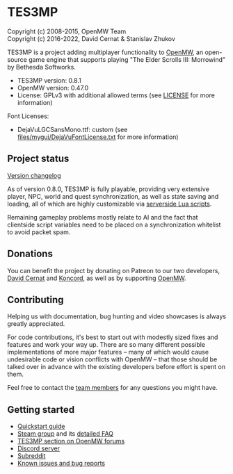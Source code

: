 TES3MP
======

Copyright (c) 2008-2015, OpenMW Team  
Copyright (c) 2016-2022, David Cernat & Stanislav Zhukov

TES3MP is a project adding multiplayer functionality to [OpenMW](https://github.com/OpenMW/openmw), an open-source game engine that supports playing "The Elder Scrolls III: Morrowind" by Bethesda Softworks.

* TES3MP version: 0.8.1
* OpenMW version: 0.47.0
* License: GPLv3 with additional allowed terms (see [LICENSE](https://github.com/TES3MP/TES3MP/blob/master/LICENSE) for more information)

Font Licenses:
* DejaVuLGCSansMono.ttf: custom (see [files/mygui/DejaVuFontLicense.txt](https://github.com/TES3MP/TES3MP/blob/master/files/mygui/DejaVuFontLicense.txt) for more information)

Project status
--------------

[Version changelog](https://github.com/TES3MP/TES3MP/blob/master/tes3mp-changelog.md)

As of version 0.8.0, TES3MP is fully playable, providing very extensive player, NPC, world and quest synchronization, as well as state saving and loading, all of which are highly customizable via [serverside Lua scripts](https://github.com/TES3MP/CoreScripts).

Remaining gameplay problems mostly relate to AI and the fact that clientside script variables need to be placed on a synchronization whitelist to avoid packet spam.

Donations
---------------

You can benefit the project by donating on Patreon to our two developers, [David Cernat](https://www.patreon.com/davidcernat) and [Koncord](https://www.patreon.com/Koncord), as well as by supporting [OpenMW](https://openmw.org).

Contributing
---------------

Helping us with documentation, bug hunting and video showcases is always greatly appreciated.

For code contributions, it's best to start out with modestly sized fixes and features and work your way up. There are so many different possible implementations of more major features – many of which would cause undesirable code or vision conflicts with OpenMW – that those should be talked over in advance with the existing developers before effort is spent on them.

Feel free to contact the [team members](https://github.com/TES3MP/TES3MP/blob/master/tes3mp-credits.md) for any questions you might have.

Getting started
---------------

* [Quickstart guide](https://github.com/TES3MP/TES3MP/wiki/Quickstart-guide)
* [Steam group](https://steamcommunity.com/groups/mwmulti) and its [detailed FAQ](https://steamcommunity.com/groups/mwmulti/discussions/1/353916184342480541/)
* [TES3MP section on OpenMW forums](https://forum.openmw.org/viewforum.php?f=45)
* [Discord server](https://discord.gg/ECJk293)
* [Subreddit](https://www.reddit.com/r/tes3mp)
* [Known issues and bug reports](https://github.com/TES3MP/TES3MP/issues)
